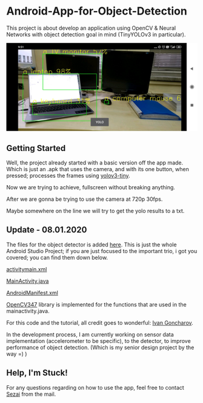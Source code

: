 # Android-App-for-Object-Detection
This project is about develop an application using OpenCV &amp; Neural Networks with object detection goal in mind (TinyYOLOv3 in 
particular).

<p align="center">
  <img src="screen.jpg">
</p>

## Getting Started

Well, the project already started with a basic version off the app made. Which is just an .apk that uses the camera, and with its one 
button, when pressed; processes the frames using [yolov3-tiny](https://pjreddie.com/darknet/yolo/).

Now we are trying to achieve, fullscreen without breaking anything.

After we are gonna be trying to use the camera at 720p 30fps.

Maybe somewhere on the line we will try to get the yolo results to a txt.

## Update - 08.01.2020

The files for the object detector is added [here](https://github.com/kantarcise/Android-App-for-Object-Detection/tree/master/TinyYolov3). This is just the whole Android Studio Project; if you are just focused
to the important trio, i got you covered; you can find them down below.

[activitymain.xml](https://github.com/kantarcise/Android-App-for-Object-Detection/blob/master/TinyYolov3/app/src/main/res/layout/activity_main.xml)

[MainActivity.java](https://github.com/kantarcise/Android-App-for-Object-Detection/blob/master/TinyYolov3/app/src/main/java/com/example/tinyyolov3/MainActivity.java)

[AndroidManifest.xml](https://github.com/kantarcise/Android-App-for-Object-Detection/blob/master/TinyYolov3/app/src/main/AndroidManifest.xml)

[OpenCV347](https://opencv.org/releases/) library is implemented for the functions that are used in the mainactivity.java. 

For this code and the tutorial, all credit goes to wonderful: [Ivan Goncharov](https://github.com/ivangrov).

In the development process, I am currently working on sensor data implementation (accelerometer to be specific), to the detector, to 
improve performance of object 
detection. 
(Which is my senior design project by the way =) )

<!--
### Installing
## Running the tests
### Tips And Tricks

-->
## Help, I'm Stuck!
For any questions regarding on how to use the app, feel free to contact [Sezai](mailto:sezaiburakkantarci@gmail.com) from the mail. 
